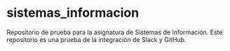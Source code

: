 # sistemas_informacion
Repositorio de prueba para la asignatura de Sistemas de Información. Este repositorio es una prueba de la integración de Slack y GitHub.
